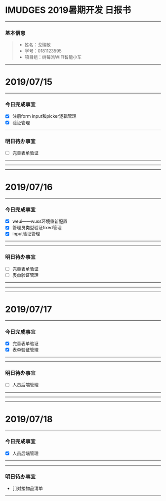 # IMUDGES 2019暑期开发 日报书
-------


### 基本信息
> * 姓名：戈瑞敏
> * 学号：0181123595
> * 项目组：树莓派WIFI智能小车
-------


# 2019/07/15

-------

### 今日完成事宜
- [x]  注册form input和picker逻辑管理
- [x]  验证管理

------
### 明日待办事宜
- [ ] 完善表单验证
-------

-------
-------
# 2019/07/16
-------
### 今日完成事宜
- [x]  weui——wuss环境重新配置
- [x]  管理员类型验证fixed管理
- [x]  input验证管理
        
-----
------
### 明日待办事宜
- [ ] 完善表单验证
- [ ] 表单验证管理
-------
-------
-------
# 2019/07/17
-------
### 今日完成事宜
- [x]  完善表单验证
- [x]  表单验证管理
        
-----
------
### 明日待办事宜
- [ ] 人员后端管理
-------
-------
-------
# 2019/07/18
-------
### 今日完成事宜
- [x]  人员后端管理
        
-----
------
### 明日待办事宜
- [ ]对接物品清单
-------

